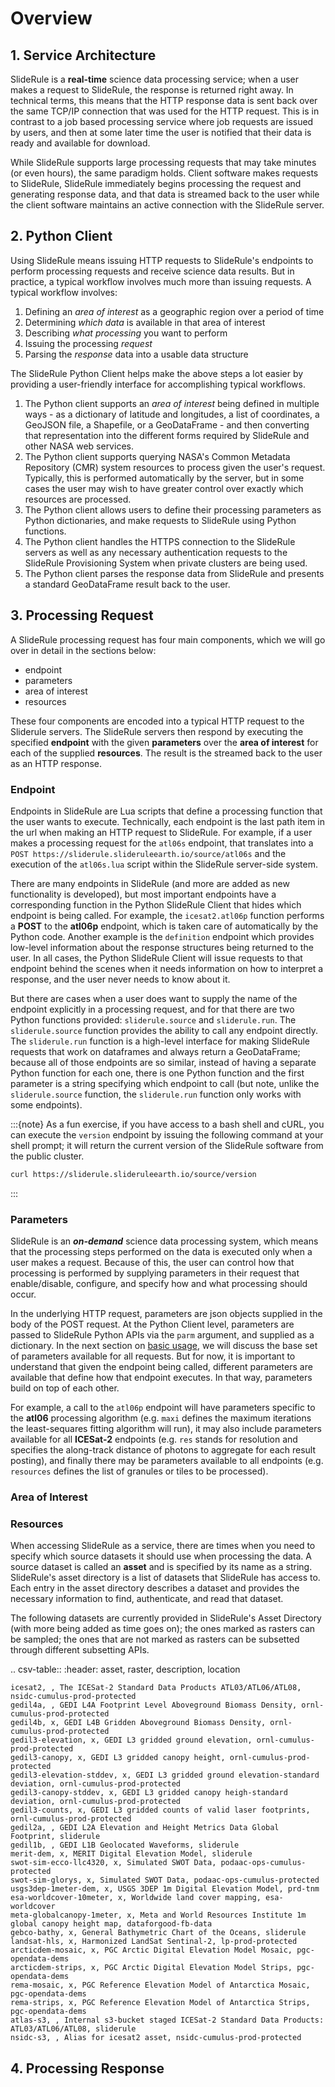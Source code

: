 # Overview

## 1. Service Architecture

SlideRule is a **real-time** science data processing service; when a user makes a request to SlideRule, the response is returned right away.  In technical terms, this means that the HTTP response data is sent back over the same TCP/IP connection that was used for the HTTP request.  This is in contrast to a job based processing service where job requests are issued by users, and then at some later time the user is notified that their data is ready and available for download.

While SlideRule supports large processing requests that may take minutes (or even hours), the same paradigm holds.  Client software makes requests to SlideRule, SlideRule immediately begins processing the request and generating response data, and that data is streamed back to the user while the client software maintains an active connection with the SlideRule server.

## 2. Python Client

Using SlideRule means issuing HTTP requests to SlideRule's endpoints to perform processing requests and receive science data results.  But in practice, a typical workflow involves much more than issuing requests.  A typical workflow involves:

1. Defining an *area of interest* as a geographic region over a period of time
2. Determining *which data* is available in that area of interest
3. Describing *what processing* you want to perform
4. Issuing the processing *request*
5. Parsing the *response* data into a usable data structure

The SlideRule Python Client helps make the above steps a lot easier by providing a user-friendly interface for accomplishing typical workflows.

1. The Python client supports an *area of interest* being defined in multiple ways - as a dictionary of latitude and longitudes, a list of coordinates, a GeoJSON file, a Shapefile, or a GeoDataFrame - and then converting that representation into the different forms required by SlideRule and other NASA web services.
2. The Python client supports querying NASA's Common Metadata Repository (CMR) system resources to process given the user's request. Typically, this is performed automatically by the server, but in some cases the user may wish to have greater control over exactly which resources are processed.
3. The Python client allows users to define their processing parameters as Python dictionaries, and make requests to SlideRule using Python functions.
4. The Python client handles the HTTPS connection to the SlideRule servers as well as any necessary authentication requests to the SlideRule Provisioning System when private clusters are being used.
5. The Python client parses the response data from SlideRule and presents a standard GeoDataFrame result back to the user.

## 3. Processing Request

A SlideRule processing request has four main components, which we will go over in detail in the sections below:
* endpoint
* parameters
* area of interest
* resources

These four components are encoded into a typical HTTP request to the Sliderule servers.  The SlideRule servers then respond by executing the specified __endpoint__ with the given __parameters__ over the __area of interest__ for each of the supplied __resources__.  The result is the streamed back to the user as an HTTP response.

### Endpoint

Endpoints in SlideRule are Lua scripts that define a processing function that the user wants to execute.  Technically, each endpoint is the last path item in the url when making an HTTP request to SlideRule.  For example, if a user makes a processing request for the `atl06s` endpoint, that translates into a `POST https://sliderule.slideruleearth.io/source/atl06s` and the execution of the `atl06s.lua` script within the SlideRule server-side system.

There are many endpoints in SlideRule (and more are added as new functionality is developed), but most important endpoints have a corresponding function in the Python SlideRule Client that hides which endpoint is being called.  For example, the `icesat2.atl06p` function performs a __POST__ to the __atl06p__ endpoint, which is taken care of automatically by the Python code.  Another example is the `definition` endpoint which provides low-level information about the response structures being returned to the user.  In all cases, the Python SlideRule Client will issue requests to that endpoint behind the scenes when it needs information on how to interpret a response, and the user never needs to know about it.

But there are cases when a user does want to supply the name of the endpoint explicitly in a processing request, and for that there are two Python functions provided: `sliderule.source` and `sliderule.run`.  The `sliderule.source` function provides the ability to call any endpoint directly.  The `sliderule.run` function is a high-level interface for making SlideRule requests that work on dataframes and always return a GeoDataFrame; because all of those endpoints are so similar, instead of having a separate Python function for each one, there is one Python function and the first parameter is a string specifying which endpoint to call (but note, unlike the `sliderule.source` function, the `sliderule.run` function only works with some endpoints).

:::{note}
As a fun exercise, if you have access to a bash shell and cURL, you can execute the `version` endpoint by issuing the following command at your shell prompt;  it will return the current version of the SlideRule software from the public cluster.
```bash
curl https://sliderule.slideruleearth.io/source/version
```
:::

### Parameters

SlideRule is an ___on-demand___ science data processing system, which means that the processing steps performed on the data is executed only when a user makes a request.  Because of this, the user can control how that processing is performed by supplying parameters in their request that enable/disable, configure, and specify how and what processing should occur.

In the underlying HTTP request, parameters are json objects supplied in the body of the POST request.  At the Python Client level, parameters are passed to SlideRule Python APIs via the `parm` argument, and supplied as a dictionary.  In the next section on [basic usage](./basic_usage.html), we will discuss the base set of parameters available for all requests.  But for now, it is important to understand that given the endpoint being called, different parameters are available that define how that endpoint executes.  In that way, parameters build on top of each other.

For example, a call to the `atl06p` endpoint will have parameters specific to the __atl06__ processing algorithm (e.g. `maxi` defines the maximum iterations the least-sequares fitting algorithm will run), it may also include parameters available for all __ICESat-2__ endpoints (e.g. `res` stands for resolution and specifies the along-track distance of photons to aggregate for each result posting), and finally there may be parameters available to all endpoints (e.g. `resources` defines the list of granules or tiles to be processed).


### Area of Interest

### Resources

When accessing SlideRule as a service, there are times when you need to specify which source datasets it should use when processing the data.
A source dataset is called an **asset** and is specified by its name as a string.  SlideRule's asset directory is a list of datasets that SlideRule
has access to.  Each entry in the asset directory describes a dataset and provides the necessary information to find, authenticate, and read that dataset.

The following datasets are currently provided in SlideRule's Asset Directory (with more being added as time goes on);
the ones marked as rasters can be sampled; the ones that are not marked as rasters can be subsetted through different subsetting APIs.

.. csv-table::
    :header: asset, raster, description, location

    icesat2, , The ICESat-2 Standard Data Products ATL03/ATL06/ATL08, nsidc-cumulus-prod-protected
    gedil4a, , GEDI L4A Footprint Level Aboveground Biomass Density, ornl-cumulus-prod-protected
    gedil4b, x, GEDI L4B Gridden Aboveground Biomass Density, ornl-cumulus-prod-protected
    gedil3-elevation, x, GEDI L3 gridded ground elevation, ornl-cumulus-prod-protected
    gedil3-canopy, x, GEDI L3 gridded canopy height, ornl-cumulus-prod-protected
    gedil3-elevation-stddev, x, GEDI L3 gridded ground elevation-standard deviation, ornl-cumulus-prod-protected
    gedil3-canopy-stddev, x, GEDI L3 gridded canopy heigh-standard deviation, ornl-cumulus-prod-protected
    gedil3-counts, x, GEDI L3 gridded counts of valid laser footprints, ornl-cumulus-prod-protected
    gedil2a, , GEDI L2A Elevation and Height Metrics Data Global Footprint, sliderule
    gedil1b, , GEDI L1B Geolocated Waveforms, sliderule
    merit-dem, x, MERIT Digital Elevation Model, sliderule
    swot-sim-ecco-llc4320, x, Simulated SWOT Data, podaac-ops-cumulus-protected
    swot-sim-glorys, x, Simulated SWOT Data, podaac-ops-cumulus-protected
    usgs3dep-1meter-dem, x, USGS 3DEP 1m Digital Elevation Model, prd-tnm
    esa-worldcover-10meter, x, Worldwide land cover mapping, esa-worldcover
    meta-globalcanopy-1meter, x, Meta and World Resources Institute 1m global canopy height map, dataforgood-fb-data
    gebco-bathy, x, General Bathymetric Chart of the Oceans, sliderule
    landsat-hls, x, Harmonized LandSat Sentinal-2, lp-prod-protected
    arcticdem-mosaic, x, PGC Arctic Digital Elevation Model Mosaic, pgc-opendata-dems
    arcticdem-strips, x, PGC Arctic Digital Elevation Model Strips, pgc-opendata-dems
    rema-mosaic, x, PGC Reference Elevation Model of Antarctica Mosaic, pgc-opendata-dems
    rema-strips, x, PGC Reference Elevation Model of Antarctica Strips, pgc-opendata-dems
    atlas-s3, , Internal s3-bucket staged ICESat-2 Standard Data Products: ATL03/ATL06/ATL08, sliderule
    nsidc-s3, , Alias for icesat2 asset, nsidc-cumulus-prod-protected

## 4. Processing Response
